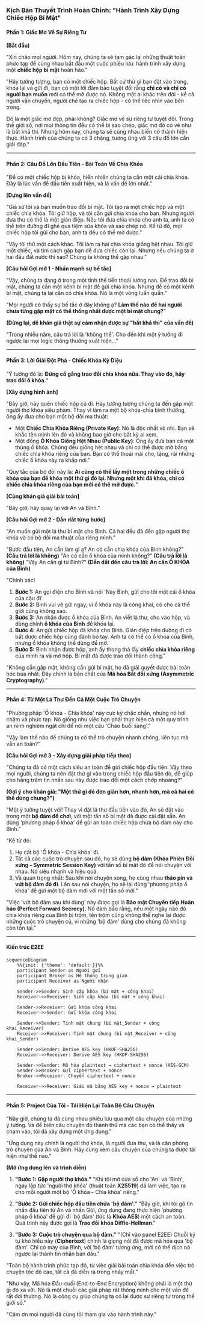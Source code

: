 
### **Kịch Bản Thuyết Trình Hoàn Chỉnh: "Hành Trình Xây Dựng Chiếc Hộp Bí Mật"**

#### **Phần 1: Giấc Mơ Về Sự Riêng Tư**

**(Bắt đầu)**

"Xin chào mọi người. Hôm nay, chúng ta sẽ tạm gác lại những thuật toán phức tạp để cùng nhau bắt đầu một cuộc phiêu lưu: hành trình xây dựng một **chiếc hộp bí mật** hoàn hảo."

"Hãy tưởng tượng, bạn có một chiếc hộp. Bất cứ thứ gì bạn đặt vào trong, khóa lại và gửi đi, bạn có một lời đảm bảo tuyệt đối rằng **chỉ có và chỉ có người bạn muốn** mới có thể mở được nó. Không một ai khác trên đời - kể cả người vận chuyển, người chế tạo ra chiếc hộp - có thể liếc nhìn vào bên trong.

Đó là một giấc mơ đẹp, phải không? Giấc mơ về sự riêng tư tuyệt đối. Trong thế giới số, nơi mọi thông tin đều có thể bị sao chép, giấc mơ đó có vẻ như là bất khả thi. Nhưng hôm nay, chúng ta sẽ cùng nhau biến nó thành hiện thực. Hành trình của chúng ta có 3 chặng, tương ứng với 3 câu đố lớn cần giải đáp."

---
#### **Phần 2: Câu Đố Lớn Đầu Tiên - Bài Toán Về Chìa Khóa**

"Để có một chiếc hộp bị khóa, hiển nhiên chúng ta cần một cái chìa khóa. Đây là lúc vấn đề đầu tiên xuất hiện, và là vấn đề lớn nhất."

**[Dựng lên vấn đề]**

"Giả sử tôi và bạn muốn trao đổi bí mật. Tôi tạo ra một chiếc hộp và một chiếc chìa khóa. Tôi giữ hộp, và tôi cần gửi chìa khóa cho bạn. Nhưng người đưa thư có thể là một gián điệp. Nếu tôi đưa chìa khóa cho anh ta, anh ta có thể trên đường đi ghé qua tiệm sửa khóa và sao chép nó. Kể từ đó, mọi chiếc hộp tôi gửi cho bạn, anh ta đều có thể mở được."

"Vậy tôi thử một cách khác. Tôi làm ra hai chìa khóa giống hệt nhau. Tôi giữ một chiếc, và tìm cách gặp bạn để đưa chiếc còn lại. Nhưng nếu chúng ta ở hai đầu đất nước thì sao? Chúng ta không thể gặp nhau."

**[Câu hỏi Gợi mở 1 - Nhấn mạnh sự bế tắc]**

"Vậy, chúng ta đang ở trong một tình thế tiến thoái lưỡng nan. Để trao đổi bí mật, chúng ta cần một kênh bí mật để gửi chìa khóa. Nhưng để có một kênh bí mật, chúng ta lại cần có chìa khóa. Nó là một vòng luẩn quẩn."

"Mọi người có thấy sự bế tắc ở đây không ạ? **Làm thế nào để hai người chưa từng gặp mặt có thể thống nhất được một bí mật chung?**"

**(Dừng lại, để khán giả thật sự cảm nhận được sự "bất khả thi" của vấn đề)**

"Trong nhiều năm, câu trả lời là 'không thể'. Cho đến khi một ý tưởng đi ngược lại mọi logic thông thường xuất hiện..."

---
#### **Phần 3: Lời Giải Đột Phá - Chiếc Khóa Kỳ Diệu**

"Ý tưởng đó là: **Đừng cố gắng trao đổi chìa khóa nữa. Thay vào đó, hãy trao đổi ổ khóa.**"

**[Xây dựng hình ảnh]**

"Bây giờ, hãy quên chiếc hộp cũ đi. Hãy tưởng tượng chúng ta đến gặp một người thợ khóa siêu phàm. Thay vì làm ra một bộ khóa-chìa bình thường, ông ấy đưa cho bạn một bộ đôi ma thuật:
* Một **Chiếc Chìa Khóa Riêng (Private Key)**: Nó là độc nhất vô nhị. Bạn sẽ khắc tên mình lên đó và không bao giờ cho bất kỳ ai xem.
* Một đống **Ổ Khóa Giống Hệt Nhau (Public Key)**: Ông ấy đưa bạn cả một thùng ổ khóa. Chúng đều giống hệt nhau và chỉ có thể được mở bằng chiếc chìa khóa riêng của bạn. Bạn có thể thoải mái cho, tặng, rải những chiếc ổ khóa này ra khắp nơi."

"Quy tắc của bộ đôi này là: **Ai cũng có thể lấy một trong những chiếc ổ khóa của bạn để khóa một thứ gì đó lại. Nhưng một khi đã khóa, chỉ có chiếc chìa khóa riêng của bạn mới có thể mở được.**"

**[Cùng khán giả giải bài toán]**

"Bây giờ, hãy quay lại với An và Bình."

**[Câu hỏi Gợi mở 2 - Dẫn dắt từng bước]**

"An muốn gửi một lá thư bí mật cho Bình. Cả hai đều đã đến gặp người thợ khóa và có bộ đôi ma thuật của riêng mình."

"Bước đầu tiên, An cần làm gì ạ? An có cần chìa khóa của Bình không?"
**(Câu trả lời là không)**
"An có cần ổ khóa của mình không?"
**(Câu trả lời là không)**
"Vậy An cần gì từ Bình?"
**(Dẫn dắt đến câu trả lời: An cần Ổ KHÓA của Bình)**

"Chính xác!
1.  **Bước 1:** An gọi điện cho Bình và nói 'Này Bình, gửi cho tôi một cái ổ khóa của cậu đi'.
2.  **Bước 2:** Bình vui vẻ gửi ngay, vì ổ khóa này là công khai, có cho cả thế giới cũng không sao.
3.  **Bước 3:** An nhận được ổ khóa của Bình. An viết lá thư, cho vào hộp, và dùng chính **ổ khóa của Bình** để khóa lại.
4.  **Bước 4:** An gửi chiếc hộp đã khóa cho Bình. Gián điệp trên đường đi có bắt được chiếc hộp cũng đành bó tay. Anh ta có thể có ổ khóa của Bình, nhưng ổ khóa không thể dùng để mở.
5.  **Bước 5:** Bình nhận được hộp, anh ấy thong thả lấy **chiếc chìa khóa riêng** của mình ra và mở hộp. Bí mật đã được trao đổi thành công."

"Không cần gặp mặt, không cần gửi bí mật, họ đã giải quyết được bài toán hóc búa nhất. Đây chính là bản chất của **Mã hóa Bất đối xứng (Asymmetric Cryptography)**."

---
#### **Phần 4: Từ Một Lá Thư Đến Cả Một Cuộc Trò Chuyện**

"Phương pháp 'Ổ khóa - Chìa khóa' này cực kỳ chắc chắn, nhưng nó hơi chậm và phức tạp. Nó giống như việc bạn phải thực hiện cả một quy trình an ninh nghiêm ngặt chỉ để nói một câu 'Chào buổi sáng'."

"Vậy làm thế nào để chúng ta có thể trò chuyện nhanh chóng, liên tục mà vẫn an toàn?"

**[Câu hỏi Gợi mở 3 - Xây dựng giải pháp tiếp theo]**

"Chúng ta đã có một cách siêu an toàn để gửi chiếc hộp đầu tiên. Vậy theo mọi người, chúng ta nên đặt thứ gì vào trong chiếc hộp đầu tiên đó, để giúp cho hàng trăm tin nhắn sau này được trao đổi một cách chớp nhoáng?"

**(Gợi ý cho khán giả: "Một thứ gì đó đơn giản hơn, nhanh hơn, mà cả hai có thể dùng chung?")**

"Một ý tưởng tuyệt vời! Thay vì đặt lá thư đầu tiên vào đó, An sẽ đặt vào trong một **bộ đàm đồ chơi**, với một tần số bí mật đã được cài đặt sẵn. An dùng 'phương pháp ổ khóa' để gửi an toàn chiếc hộp chứa bộ đàm này cho Bình."

"Kể từ đó:
1.  Họ cất bộ 'Ổ khóa - Chìa khóa' đi.
2.  Tất cả các cuộc trò chuyện sau đó, họ sẽ dùng **bộ đàm (Khóa Phiên Đối xứng - Symmetric Session Key)** với tần số bí mật đó để nói chuyện với nhau. Nó siêu nhanh và hiệu quả.
3.  Và quan trọng nhất: Sau khi nói chuyện xong, họ cùng nhau **tháo pin và vứt bộ đàm đó đi**. Lần sau nói chuyện, họ sẽ lại dùng 'phương pháp ổ khóa' để gửi một bộ đàm mới với một tần số mới."

"Việc 'vứt bộ đàm sau khi dùng' này được gọi là **Bảo mật Chuyển tiếp Hoàn hảo (Perfect Forward Secrecy)**. Nó đảm bảo rằng, nếu một ngày nào đó chìa khóa riêng của Bình bị trộm, tên trộm cũng không thể nghe lại được những cuộc trò chuyện cũ, vì những 'bộ đàm' dùng cho chúng đã không còn tồn tại."

---
#### Kiến trúc E2EE
```mermaid
sequenceDiagram
    %%{init: {'theme': 'default'}}%%
    participant Sender as Người gửi
    participant Broker as Hệ thống trung gian
    participant Receiver as Người nhận

    Sender->>Sender: Sinh cặp khóa (bí mật + công khai)
    Receiver->>Receiver: Sinh cặp khóa (bí mật + công khai)

    Sender->>Receiver: Gửi khóa công khai
    Receiver->>Sender: Gửi khóa công khai

    Sender->>Sender: Tính mật chung (bí mật_Sender + công khai_Receiver)
    Receiver->>Receiver: Tính mật chung (bí mật_Receiver + công khai_Sender)

    Sender->>Sender: Derive AES key (HKDF-SHA256)
    Receiver->>Receiver: Derive AES key (HKDF-SHA256)

    Sender->>Sender: Mã hóa plaintext → ciphertext + nonce (AES-GCM)
    Sender->>Broker: Gửi ciphertext + nonce
    Broker->>Receiver: Chuyển ciphertext + nonce

    Receiver->>Receiver: Giải mã bằng AES key + nonce → plaintext
```
---

#### **Phần 5: Project Của Tôi - Tái Hiện Lại Toàn Bộ Câu Chuyện**

"Nãy giờ, chúng ta đã cùng nhau phiêu lưu qua một câu chuyện của những ý tưởng. Và để biến câu chuyện đó thành thứ mà các bạn có thể thấy và chạm vào, tôi đã xây dựng một ứng dụng."

"Ứng dụng này chính là người thợ khóa, là người đưa thư, và là căn phòng trò chuyện của An và Bình. Hãy cùng xem câu chuyện của chúng ta được tái hiện như thế nào."

**(Mở ứng dụng lên và trình diễn)**

1.  **"Bước 1: Gặp người thợ khóa."**
    "Khi tôi mở cửa sổ cho 'An' và 'Bình', ngay lập tức 'người thợ khóa' (thuật toán **X25519**) đã làm việc, tạo ra cho mỗi người một bộ 'Ổ khóa - Chìa khóa' riêng."

2.  **"Bước 2: Gửi chiếc hộp đầu tiên chứa 'bộ đàm'."**
    "Bây giờ, khi tôi gõ tin nhắn đầu tiên từ An và nhấn Gửi, ứng dụng đang thực hiện 'phương pháp ổ khóa' để gửi đi 'bộ đàm' (tức là **Khóa AES**) một cách an toàn. Quá trình này được gọi là **Trao đổi khóa Diffie-Hellman**."

3.  **"Bước 3: Cuộc trò chuyện qua bộ đàm."**
    "(Chỉ vào panel E2EE) Chuỗi ký tự khó hiểu này (**Ciphertext**) chính là giọng nói đã được mã hóa qua 'bộ đàm'. Chỉ có máy của Bình, với 'bộ đàm' tương ứng, mới có thể dịch nó ngược lại thành tin nhắn ban đầu."

"Toàn bộ hành trình phức tạp đó, từ việc giải bài toán chìa khóa đến việc trò chuyện tốc độ cao, tất cả đã diễn ra trong nháy mắt."

"Như vậy, Mã hóa Đầu-cuối (End-to-End Encryption) không phải là một thứ gì đó xa vời. Nó là một chuỗi các giải pháp rất thông minh cho một vấn đề rất đời thường. Nó là công cụ giúp chúng ta có lại được sự riêng tư trong thế giới số."

"Cảm ơn mọi người đã cùng tôi tham gia vào hành trình này."

